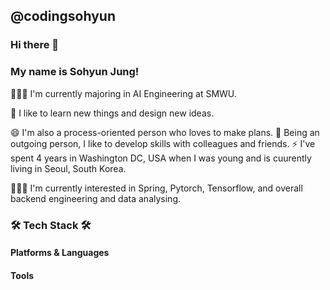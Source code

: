 ## @codingsohyun
### Hi there 👋
### My name is Sohyun Jung!
<p>🙋🏻‍♀️ I'm currently majoring in AI Engineering at SMWU. </p>
<p>🤔 I like to learn new things and design new ideas. </p>
😄 I'm also a process-oriented person who loves to make plans.
👯 Being an outgoing person, I like to develop skills with colleagues and friends.
⚡ I've spent 4 years in Washington DC, USA when I was young and is cuurently living in Seoul, South Korea.

👩🏻‍💻 I'm currently interested in Spring, Pytorch, Tensorflow, and overall backend engineering and data analysing.

### 🛠 Tech Stack 🛠 
#### Platforms & Languages

#### Tools

<!--
**codingsohyun/codingsohyun** is a ✨ _special_ ✨ repository because its `README.md` (this file) appears on your GitHub profile.

Here are some ideas to get you started:

- 🔭 I’m currently working on ...
- 🌱 I’m currently learning ...
- 👯 I’m looking to collaborate on ...
- 🤔 I’m looking for help with ...
- 💬 Ask me about ...
- 📫 How to reach me: ...
- 😄 Pronouns: ...
- ⚡ Fun fact: ...
-->
